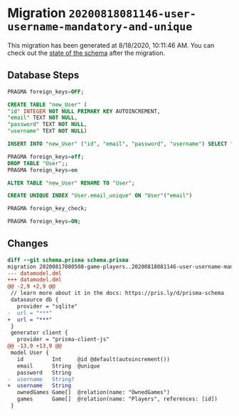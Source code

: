 # Migration `20200818081146-user-username-mandatory-and-unique`

This migration has been generated at 8/18/2020, 10:11:46 AM.
You can check out the [state of the schema](./schema.prisma) after the migration.

## Database Steps

```sql
PRAGMA foreign_keys=OFF;

CREATE TABLE "new_User" (
"id" INTEGER NOT NULL PRIMARY KEY AUTOINCREMENT,
"email" TEXT NOT NULL,
"password" TEXT NOT NULL,
"username" TEXT NOT NULL)

INSERT INTO "new_User" ("id", "email", "password", "username") SELECT "id", "email", "password", "username" FROM "User"

PRAGMA foreign_keys=off;
DROP TABLE "User";;
PRAGMA foreign_keys=on

ALTER TABLE "new_User" RENAME TO "User";

CREATE UNIQUE INDEX "User.email_unique" ON "User"("email")

PRAGMA foreign_key_check;

PRAGMA foreign_keys=ON;
```

## Changes

```diff
diff --git schema.prisma schema.prisma
migration 20200817080508-game-players..20200818081146-user-username-mandatory-and-unique
--- datamodel.dml
+++ datamodel.dml
@@ -2,9 +2,9 @@
 // learn more about it in the docs: https://pris.ly/d/prisma-schema
 datasource db {
   provider = "sqlite"
-  url = "***"
+  url = "***"
 }
 generator client {
   provider = "prisma-client-js"
@@ -13,9 +13,9 @@
 model User {
   id         Int     @id @default(autoincrement())
   email      String  @unique
   password   String
-  username   String?
+  username   String
   ownedGames Game[]  @relation(name: "OwnedGames")
   games      Game[]  @relation(name: "Players", references: [id])
 }
```


